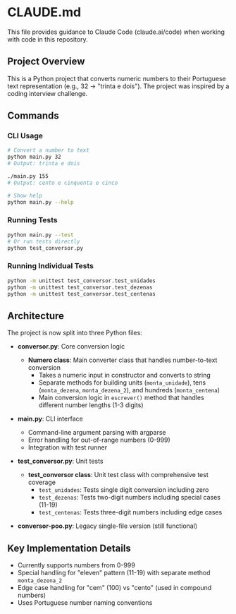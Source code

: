 # CLAUDE.md

This file provides guidance to Claude Code (claude.ai/code) when working with code in this repository.

## Project Overview

This is a Python project that converts numeric numbers to their Portuguese text representation (e.g., 32 → "trinta e dois"). The project was inspired by a coding interview challenge.

## Commands

### CLI Usage
```bash
# Convert a number to text
python main.py 32
# Output: trinta e dois

./main.py 155
# Output: cento e cinquenta e cinco

# Show help
python main.py --help
```

### Running Tests
```bash
python main.py --test
# Or run tests directly
python test_conversor.py
```

### Running Individual Tests
```bash
python -m unittest test_conversor.test_unidades
python -m unittest test_conversor.test_dezenas  
python -m unittest test_conversor.test_centenas
```

## Architecture

The project is now split into three Python files:

- **conversor.py**: Core conversion logic
  - **Numero class**: Main converter class that handles number-to-text conversion
    - Takes a numeric input in constructor and converts to string
    - Separate methods for building units (`monta_unidade`), tens (`monta_dezena`, `monta_dezena_2`), and hundreds (`monta_centena`)
    - Main conversion logic in `escrever()` method that handles different number lengths (1-3 digits)

- **main.py**: CLI interface
  - Command-line argument parsing with argparse
  - Error handling for out-of-range numbers (0-999)
  - Integration with test runner

- **test_conversor.py**: Unit tests
  - **test_conversor class**: Unit test class with comprehensive test coverage
    - `test_unidades`: Tests single digit conversion including zero
    - `test_dezenas`: Tests two-digit numbers including special cases (11-19)
    - `test_centenas`: Tests three-digit numbers including edge cases

- **conversor-poo.py**: Legacy single-file version (still functional)

## Key Implementation Details

- Currently supports numbers from 0-999
- Special handling for "eleven" pattern (11-19) with separate method `monta_dezena_2`
- Edge case handling for "cem" (100) vs "cento" (used in compound numbers)
- Uses Portuguese number naming conventions